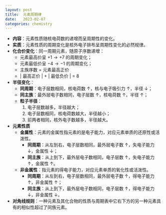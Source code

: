 ```yaml
---
layout: post
title:  元素周期律
date:   2023-02-07
categories: chemistry
---
```


*   **内容**：元素性质随核电荷数的递增而呈周期性的变化。
*   **实质**：元素性质的周期变化是核外电子排布呈周期性变化的必然规律。
*   **化合价变化**：同一周期元素，随原子序数递增：
    *   元素最高价呈 $+1 \rightarrow +7$ 的周期变化；
    *   元素最低价呈 $-4 \rightarrow -1$ 的周期变化；
    *   主族序数 $=$ 元素最高正价
    *   $\lvert$ 最高正价 $\rvert$ $+$ $\lvert$ 最低负价 $\rvert$ $=$ $8$
*   **半径变化**：
    *   **同周期**：电子层数相同，核电荷数 $\uparrow$，核与电子吸引力 $\uparrow$，半径 $\downarrow$；
    *   **同主族**：最外层电子数相同，电子层数 $\uparrow$，核电荷数 $\uparrow$，半径 $\uparrow$；
    *   **粒子半径**：
        1.  电子层数越多，半径越大；
        2.  电子层数相同，核电荷数越大，半径越小；
        3.  前两者相同，核外电子数越多，半径越大。
*   **元素性质**
    *   **金属性**：元素的金属性指元素的是电子能力，对应元素单质的还原性或活泼性。
        *   **同周期**：从左到右，电子层数相同，最外层电子数 $\uparrow$，失电子能力 $\downarrow$，金属性 $\downarrow$；
        *   **同主族**：从上到下，最外层电子数相同，电子层数 $\uparrow$，失电子能力 $\uparrow$，金属性 $\uparrow$。
    *   **非金属性**：指元素的得电子能力，对应元素单质的氧化性或活泼性。
        *   **同周期**：从左到右，电子层数相同，最外层电子数 $\uparrow$，得电子能力 $\uparrow$，非金属性 $\uparrow$；
        *   **同主族**：从上到下，最外层电子数相同，电子层数 $\uparrow$，得电子能力 $\downarrow$，非金属性 $\downarrow$。
*   **对角线规则**：一种元素及其化合物的性质与周期表中它右下方的另一种元素具有的相似性超过了同族元素。